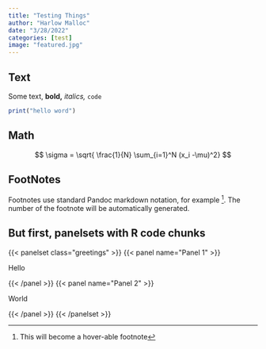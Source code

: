 ```yaml
---
title: "Testing Things"
author: "Harlow Malloc"
date: "3/28/2022"
categories: [test]
image: "featured.jpg"
---
```


## Text

Some text, **bold,** *italics,* `code`

```r
print("hello word")
```

## Math

$$
\sigma = \sqrt{ \frac{1}{N} \sum_{i=1}^N (x_i -\mu)^2}
$$

## FootNotes

Footnotes use standard Pandoc markdown notation, for example [^1]. The number of the footnote will be automatically generated.

[^1]: This will become a hover-able footnote

## But first, panelsets with R code chunks

{{< panelset class="greetings" >}}
{{< panel name="Panel 1" >}}

Hello

{{< /panel >}}
{{< panel name="Panel 2" >}}


World

{{< /panel >}}
{{< /panelset  >}}


